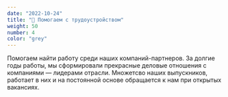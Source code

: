 ```yaml
---
date: "2022-10-24"
title: "👔 Помогаем с трудоустройством"
weight: 50
number: 4
color: "grey"
---
```


Помогаем найти работу среди наших компаний-партнеров. За долгие годы работы, мы сформировали прекрасные деловые отношения с компаниями — лидерами отрасли. Множетсво наших выпускников, работает в них и на постоянной основе обращается к нам при открытых вакансиях.

